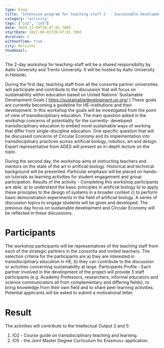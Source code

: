 ```yaml
---
type: blog
title: "Intensive program for teaching staff 2  - Sustainable Development Goals in the building biology and biological processes (A4)"
category: "activity"
tags: ["io2", "io5"]
date: 2020-11-09T20:47:01.700Z
startDate: 2022-06-01T20:47:01.700Z
duration: 2
withoutTime: true
city: Helsinki
thumbnail:
---
```


The 2-day workshop for teaching-staff will be a shared responsibility by Aalto University and Trento University. It will be hosted by Aalto University in Helsinki.

During the first day, teaching staff from all the consortia partner universities will participate and contribute to the discussion that will focus on sustainability within education based on United Nations' Sustainable Development Goals [ https://sustainabledevelopment.un.org/ ] These goals are currently becoming a guideline for HE-institutions and their development. In this workshop the goals will be investigated from the point of view of transdisciplinary education. The main question asked in the workshop concerns of potentiality for the currently- developed transdisciplinary education to embed novel sustainable ways of working that differ from single-discipline education. One specific question that will be discussed concerns of Circular Economy and its implementation into transdisciplinary practices across artificial biology, robotics, art and design. Expert representative from ADES will present an in-depth lecture on the topic.

During the second day, the workshop aims at instructing teachers and mentors on the state of the art in artificial biology. Historical and technical background will be presented. Particular emphasis will be placed on hands-on tutorials as learning activities for student engagement and group participation. Results of the activity - Completing this workshop participants are able: a) to understand the basic principles in artificial biology b) to apply these principles to the design of systems in a broader context c) to perform basic demonstration experiments in the field of artificial biology. A series of discussion topics to engage students will be given and developed. The previous day focus on sustainable development and Circular Economy will be reflected in these discussions.

# Participants
The workshop participants will be representatives of the teaching staff from each of the strategic partners in the consortia and invited teachers. The selection criteria for the participants are a) they are interested in transdisciplinary education in HE; b) they can contribute to the discussion or activities concerning sustainability at large. Participants Profile - Each partner involved in the development of the project will provide 3 staff participants (e.g. Academy Professors, researchers, informal educators and science communicators all from complementary and differing fields), to bring knowledge from their own field and to share peer learning activities. Potential applicants will be asked to submit a motivational letter.

# Result
The activities will contribute to the Intellectual Output 2 and 5:

1. IO2 - Course guide on transdisciplinary teaching and learning.
2. IO5 - the Joint Master Degree Curriculum for Erasmus+ application.


